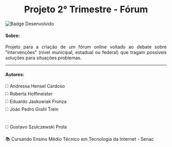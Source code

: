 <h1 align="center"> Projeto 2° Trimestre - Fórum </h1>

![Badge Desenvolvido](https://img.shields.io/badge/STATUS-DESENVOLVIDO-lightgrey?style=for-the-badge)

<h4> Sobre: </h4>

<p align="justify" > Projeto para a criação de um fórum online voltado ao debate sobre “intervenções” (nível municipal, estadual ou federal) que tragam possíveis soluções para situações problemas. </p>

<hr>

<h4> Autores: </h4>

<p> ◻️	Andressa Hensel Cardoso 
  <br> ◻️	Roberta Hoffmeister
  <br> ◻️	Eduardo Jaskowiak Fronza  
  <br> ◻️	João Pedro Grahl Trein </p>
  <br> ◻️	Gustavo Szulczewski Prola</p>

<p> 📚 Cursando Ensino Médio Técnico em Tecnologia da Internet - Senac </p>
